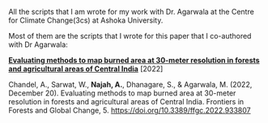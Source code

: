 
All the scripts that I am wrote for my work with Dr. Agarwala at the Centre for Climate Change(3cs) at Ashoka University. 

Most of them are the scripts that I wrote for this paper that I co-authored with Dr Agarwala:

[**Evaluating methods to map burned area at 30-meter resolution in forests and agricultural areas of Central India**](https://www.frontiersin.org/articles/10.3389/ffgc.2022.933807/full) \[2022\]

Chandel, A., Sarwat, W., **Najah, A.**, Dhanagare, S., & Agarwala, M. (2022, December 20). Evaluating methods to map burned area at 30-meter resolution in forests and agricultural areas of Central India. Frontiers in Forests and Global Change, 5. https://doi.org/10.3389/ffgc.2022.933807

